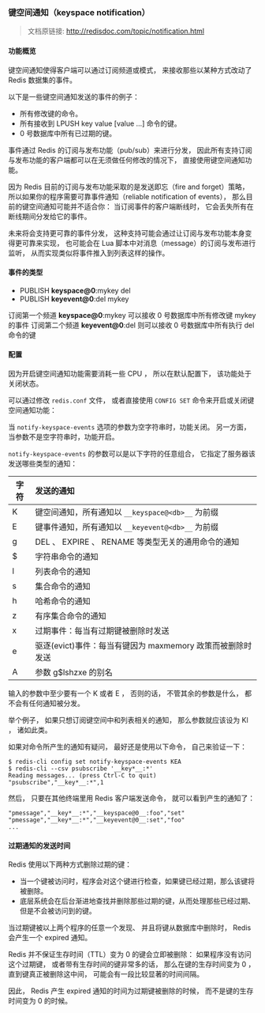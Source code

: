 ### 键空间通知（keyspace notification）

> 文档原链接: http://redisdoc.com/topic/notification.html

#### 功能概览
键空间通知使得客户端可以通过订阅频道或模式， 来接收那些以某种方式改动了 Redis 数据集的事件。

以下是一些键空间通知发送的事件的例子：

- 所有修改键的命令。
- 所有接收到 LPUSH key value [value …] 命令的键。
- 0 号数据库中所有已过期的键。

事件通过 Redis 的订阅与发布功能（pub/sub）来进行分发， 因此所有支持订阅与发布功能的客户端都可以在无须做任何修改的情况下， 直接使用键空间通知功能。

因为 Redis 目前的订阅与发布功能采取的是发送即忘（fire and forget）策略， 所以如果你的程序需要可靠事件通知（reliable notification of events）， 那么目前的键空间通知可能并不适合你： 当订阅事件的客户端断线时， 它会丢失所有在断线期间分发给它的事件。

未来将会支持更可靠的事件分发， 这种支持可能会通过让订阅与发布功能本身变得更可靠来实现， 也可能会在 Lua 脚本中对消息（message）的订阅与发布进行监听， 从而实现类似将事件推入到列表这样的操作。

#### 事件的类型

- PUBLISH __keyspace@0__:mykey del
- PUBLISH __keyevent@0__:del mykey

订阅第一个频道 __keyspace@0__:mykey 可以接收 0 号数据库中所有修改键 mykey 的事件
订阅第二个频道 __keyevent@0__:del 则可以接收 0 号数据库中所有执行 del 命令的键


#### 配置


因为开启键空间通知功能需要消耗一些 CPU ， 所以在默认配置下， 该功能处于关闭状态。

可以通过修改 `redis.conf` 文件， 或者直接使用 `CONFIG SET` 命令来开启或关闭键空间通知功能：

当 `notify-keyspace-events` 选项的参数为空字符串时，功能关闭。
另一方面，当参数不是空字符串时，功能开启。

`notify-keyspace-events` 的参数可以是以下字符的任意组合， 它指定了服务器该发送哪些类型的通知：


字符|发送的通知
--|:--
K	| 键空间通知，所有通知以 `__keyspace@<db>__` 为前缀
E	| 键事件通知，所有通知以 `__keyevent@<db>__` 为前缀
g	| DEL 、 EXPIRE 、 RENAME 等类型无关的通用命令的通知
$	| 字符串命令的通知
l	| 列表命令的通知
s	| 集合命令的通知
h	| 哈希命令的通知
z	| 有序集合命令的通知
x	| 过期事件：每当有过期键被删除时发送
e	| 驱逐(evict)事件：每当有键因为 maxmemory 政策而被删除时发送
A	| 参数 g$lshzxe 的别名

输入的参数中至少要有一个 K 或者 E ， 否则的话， 不管其余的参数是什么， 都不会有任何通知被分发。

举个例子， 如果只想订阅键空间中和列表相关的通知， 那么参数就应该设为 Kl ， 诸如此类。


如果对命令所产生的通知有疑问， 最好还是使用以下命令， 自己来验证一下：

```
$ redis-cli config set notify-keyspace-events KEA
$ redis-cli --csv psubscribe '__key*__:*'
Reading messages... (press Ctrl-C to quit)
"psubscribe","__key*__:*",1
```


然后， 只要在其他终端里用 Redis 客户端发送命令， 就可以看到产生的通知了：

```
"pmessage","__key*__:*","__keyspace@0__:foo","set"
"pmessage","__key*__:*","__keyevent@0__:set","foo"
...
```

#### 过期通知的发送时间

Redis 使用以下两种方式删除过期的键：

- 当一个键被访问时，程序会对这个键进行检查，如果键已经过期，那么该键将被删除。
- 底层系统会在后台渐进地查找并删除那些过期的键，从而处理那些已经过期、但是不会被访问到的键。

当过期键被以上两个程序的任意一个发现、 并且将键从数据库中删除时， Redis 会产生一个 expired 通知。

Redis 并不保证生存时间（TTL）变为 0 的键会立即被删除： 如果程序没有访问这个过期键， 或者带有生存时间的键非常多的话， 那么在键的生存时间变为 0 ， 直到键真正被删除这中间， 可能会有一段比较显著的时间间隔。

因此， Redis 产生 expired 通知的时间为过期键被删除的时候， 而不是键的生存时间变为 0 的时候。